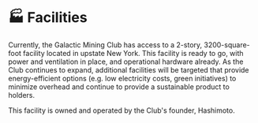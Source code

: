 # 🏭 Facilities

Currently, the Galactic Mining Club has access to a 2-story, 3200-square-foot facility located in upstate New York. This facility is ready to go, with power and ventilation in place, and operational hardware already. As the Club continues to expand, additional facilities will be targeted that provide energy-efficient options (e.g. low electricity costs, green initiatives) to minimize overhead and continue to provide a sustainable product to holders.

This facility is owned and operated by the Club's founder, Hashimoto.
